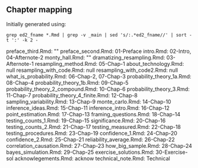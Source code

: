 ## Chapter mapping

Initially generated using:

```
grep ed2_fname *.Rmd | grep -v _main | sed 's/:.*ed2_fname//' | sort -t ':' -k 2 -
```

preface_third.Rmd: ""
preface_second.Rmd: 01-Preface
intro.Rmd: 02-Intro, 04-Afternote-2
monty_hall.Rmd: ""
dramatizing_resampling.Rmd: 03-Afternote-1
resampling_method.Rmd: 05-Chap-1
about_technology.Rmd: null
resampling_with_code.Rmd: null
resampling_with_code2.Rmd: null
what_is_probability.Rmd: 06-Chap-2, 07-Chap-3
probability_theory_1a.Rmd: 08-Chap-4
probability_theory_1b.Rmd: 09-Chap-5
probability_theory_2_compound.Rmd: 10-Chap-6
probability_theory_3.Rmd: 11-Chap-7
probability_theory_4_finite.Rmd: 12-Chap-8
sampling_variability.Rmd: 13-Chap-9
monte_carlo.Rmd: 14-Chap-10
inference_ideas.Rmd: 15-Chap-11
inference_intro.Rmd: 16-Chap-12
point_estimation.Rmd: 17-Chap-13
framing_questions.Rmd: 18-Chap-14
testing_counts_1.Rmd: 19-Chap-15
significance.Rmd: 20-Chap-16
testing_counts_2.Rmd: 21-Chap-17
testing_measured.Rmd: 22-Chap-18
testing_procedures.Rmd: 23-Chap-19
confidence_1.Rmd: 24-Chap-20
confidence_2.Rmd: 25-Chap-21
reliability_average.Rmd: 26-Chap-22
correlation_causation.Rmd: 27-Chap-23
how_big_sample.Rmd: 28-Chap-24
bayes_simulation.Rmd: 29-Chap-25
exercise_solutions.Rmd: 30-Exercise-sol
acknowlegements.Rmd: acknow
technical_note.Rmd: Technical
